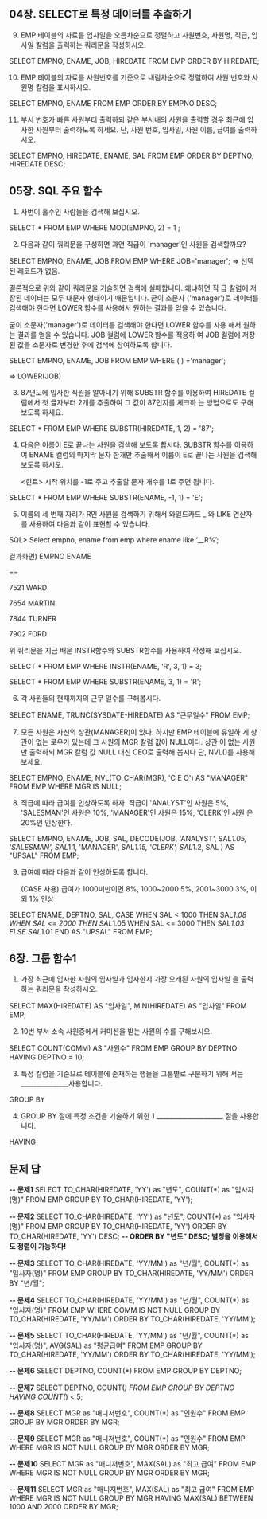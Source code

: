 ## 04장. SELECT로 특정 데이터를 추출하기

9. EMP 테이블의 자료를 입사일을 오름차순으로 정렬하고 사원번호, 사원명, 직급, 입사일 칼럼을 출력하는 쿼리문을 작성하시오.

SELECT EMPNO, ENAME, JOB, HIREDATE
FROM EMP
ORDER BY HIREDATE;



10. EMP 테이블의 자료를 사원번호를 기준으로 내림차순으로 정렬하여 사원 번호와 사원명 칼럼을 표시하시오.

SELECT EMPNO, ENAME
FROM EMP
ORDER BY EMPNO DESC;



11. 부서 번호가 빠른 사원부터 출력하되 같은 부서내의 사원을 출력할 경우 최근에 입사한 사원부터 출력하도록 하세요.
    단, 사원 번호, 입사일, 사원 이름, 급여를 출력하시오.

SELECT EMPNO, HIREDATE, ENAME, SAL
FROM EMP
ORDER BY DEPTNO, HIREDATE DESC;



## 05장. SQL 주요 함수

1. 사번이 홀수인 사람들을 검색해 보십시오.

SELECT *
FROM EMP
WHERE MOD(EMPNO, 2) = 1
;



2. 다음과 같이 쿼리문을 구성하면 과연 직급이 'manager'인 사원을 검색할까요?

SELECT EMPNO, ENAME, JOB 
FROM EMP
WHERE JOB='manager'; => 선택된 레코드가 없음.

결론적으로 위와 같이 쿼리문을 기술하면 검색에 실패합니다. 왜냐하면 직 급 칼럼에 저장된 데이터는 모두 대문자 형태이기 때문입니다. 굳이 소문자 ('manager')로 데이터를 검색해야 한다면 LOWER 함수를 사용해서 원하는 결과를 얻을 수 있습니다.

굳이 소문자('manager')로 데이터를 검색해야 한다면 LOWER 함수를 사용 해서 원하는 결과를 얻을 수 있습니다. JOB 컬럼에 LOWER 함수를 적용하 여 JOB 컬럼에 저장된 값을 소문자로 변경한 후에 검색에 참여하도록 합니다.

SELECT EMPNO, ENAME, JOB
FROM EMP
WHERE (     ) ='manager';

=> LOWER(JOB)



3. 87년도에 입사한 직원을 알아내기 위해 SUBSTR 함수를 이용하여 HIREDATE 컬럼에서 첫 글자부터 2개를 추출하여 그 값이 87인지를 체크하 는 방법으로도 구해 보도록 하세요.

SELECT *
FROM EMP
WHERE SUBSTR(HIREDATE, 1, 2) = '87';



4. 다음은 이름이 E로 끝나는 사원을 검색해 보도록 합시다. SUBSTR 함수를 이용하여 ENAME 컬럼의 마지막 문자 한개만 추출해서 이름이 E로 끝나는 사원을 검색해 보도록 하시오.

   <힌트> 시작 위치를 -1로 주고 추출할 문자 개수를 1로 주면 됩니다.

SELECT *
FROM EMP
WHERE SUBSTR(ENAME, -1, 1) = 'E';



5. 이름의 세 번째 자리가 R인 사원을 검색하기 위해서 와일드카드 _ 와 LIKE 연산자 를 사용하여 다음과 같이 표현할 수 있습니다.

SQL> Select empno, ename from emp where ename like ‘__R%’;

결과화면)
 EMPNO ENAME

==

7521 WARD

7654 MARTIN 

7844 TURNER 

7902 FORD

위 쿼리문을 지금 배운 INSTR함수와 SUBSTR함수를 사용하여 작성해 보십시오.

SELECT *
FROM EMP
WHERE INSTR(ENAME, 'R', 3, 1) = 3;

SELECT *
FROM EMP
WHERE SUBSTR(ENAME, 3, 1) = 'R';



6. 각 사원들의 현재까지의 근무 일수를 구해봅시다.

SELECT ENAME, TRUNC(SYSDATE-HIREDATE) AS "근무일수"
FROM EMP;



7. 모든 사원은 자신의 상관(MANAGER)이 있다. 하지만 EMP 테이블에 유일하 게 상관이 없는 로우가 있는데 그 사원의 MGR 칼럼 값이 NULL이다. 상관 이 없는 사원만 출력하되 MGR 칼럼 값 NULL 대신 CEO로 출력해 봅시다
   단, NVL()를 사용해보세요.

SELECT EMPNO, ENAME, NVL(TO_CHAR(MGR), 'C E O') AS "MANAGER"
FROM EMP
WHERE MGR IS NULL;



8. 직급에 따라 급여를 인상하도록 하자. 직급이 'ANALYST'인 사원은 5%, 'SALESMAN'인 사원은 10%, 'MANAGER'인 사원은 15%, 'CLERK'인 사원 은 20%인 인상한다.

SELECT EMPNO, ENAME, JOB, SAL,
       DECODE(JOB,
           'ANALYST', SAL*1.05,
           'SALESMAN', SAL*1.1,
           'MANAGER', SAL*1.15,
           'CLERK', SAL*1.2,
           SAL
       ) AS "UPSAL"
FROM EMP;



9. 급여에 따라 다음과 같이 인상하도록 합니다.

   (CASE 사용) 급여가 1000미만이면 8%, 1000~2000 5%, 2001~3000 3%, 이외 1% 인상

SELECT ENAME, DEPTNO, SAL,
       CASE
           WHEN SAL < 1000 THEN SAL*1.08
           WHEN SAL <= 2000 THEN SAL*1.05
           WHEN SAL <= 3000 THEN SAL*1.03
           ELSE SAL*1.01
       END AS "UPSAL"
FROM EMP;



## 6장. 그룹 함수1

1. 가장 최근에 입사한 사원의 입사일과 입사한지 가장 오래된 사원의 입사일 을 출력하는 쿼리문을 작성하시오.

SELECT MAX(HIREDATE) AS "입사일", MIN(HIREDATE) AS "입사일"
FROM EMP;



2. 10번 부서 소속 사원중에서 커미션을 받는 사원의 수를 구해보시오.

SELECT COUNT(COMM) AS "사원수"
FROM EMP
GROUP BY DEPTNO
HAVING DEPTNO = 10;



3. 특정 칼럼을 기준으로 테이블에 존재하는 행들을 그룹별로 구분하기 위해 서는_______________사용합니다.

GROUP BY



4. GROUP BY 절에 특정 조건을 기술하기 위한 1 _____________________ 절을 사용합니다.

HAVING



## 문제 답

**-- 문제1**
SELECT TO_CHAR(HIREDATE, 'YY') as "년도", COUNT(*) as "입사자(명)"
FROM EMP
GROUP BY TO_CHAR(HIREDATE, 'YY');

**-- 문제2**
SELECT TO_CHAR(HIREDATE, 'YY') as "년도", COUNT(*) as "입사자(명)"
FROM EMP
GROUP BY TO_CHAR(HIREDATE, 'YY')
ORDER BY TO_CHAR(HIREDATE, 'YY') DESC; **-- ORDER BY "년도" DESC; 별칭을 이용해서도 정렬이 가능하다!**

**-- 문제3**
SELECT TO_CHAR(HIREDATE, 'YY/MM') as "년/월", COUNT(*) as "입사자(명)"
FROM EMP
GROUP BY TO_CHAR(HIREDATE, 'YY/MM')
ORDER BY  "년/월";

**-- 문제4**
SELECT TO_CHAR(HIREDATE, 'YY/MM') as "년/월", COUNT(*) as "입사자(명)"
FROM EMP
WHERE COMM IS NOT NULL
GROUP BY TO_CHAR(HIREDATE, 'YY/MM')
ORDER BY TO_CHAR(HIREDATE, 'YY/MM');

**-- 문제5**
SELECT TO_CHAR(HIREDATE, 'YY/MM') as "년/월", COUNT(*) as "입사자(명)", AVG(SAL) as "평균급여"
FROM EMP
GROUP BY TO_CHAR(HIREDATE, 'YY/MM')
ORDER BY TO_CHAR(HIREDATE, 'YY/MM');

**-- 문제6**
SELECT DEPTNO, COUNT(*)
FROM EMP
GROUP BY DEPTNO;

**-- 문제7**
SELECT DEPTNO, COUNT(*)
FROM EMP
GROUP BY DEPTNO
HAVING COUNT(*) < 5;

**-- 문제8**
SELECT MGR as "매니저번호", COUNT(*) as "인원수"
FROM EMP
GROUP BY MGR
ORDER BY MGR;

**-- 문제9**
SELECT MGR as "매니저번호", COUNT(*) as "인원수"
FROM EMP
WHERE MGR IS NOT NULL
GROUP BY MGR
ORDER BY MGR;

**-- 문제10**
SELECT MGR as "매니저번호", MAX(SAL) as "최고 급여"
FROM EMP
WHERE MGR IS NOT NULL
GROUP BY MGR
ORDER BY MGR;

**-- 문제11**
SELECT MGR as "매니저번호", MAX(SAL) as "최고 급여"
FROM EMP
WHERE MGR IS NOT NULL
GROUP BY MGR
HAVING MAX(SAL) BETWEEN 1000 AND 2000
ORDER BY MGR;